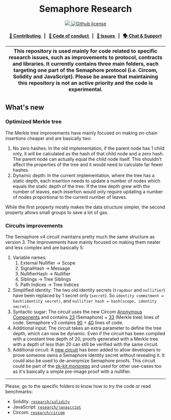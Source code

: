 <h1 align="center">
    Semaphore Research
</h1>

<p align="center">
    <a href="https://github.com/semaphore-protocol" target="_blank">
        <img src="https://img.shields.io/badge/project-Semaphore-blue.svg?style=flat-square">
    </a>
    <a href="https://github.com/semaphore-protocol/research/blob/main/LICENSE">
        <img alt="Github license" src="https://img.shields.io/github/license/semaphore-protocol/research.svg?style=flat-square">
    </a>
</p>

<div align="center">
    <h4>
        <a href="./CONTRIBUTING.md">
            👥 Contributing
        </a>
        <span>&nbsp;&nbsp;|&nbsp;&nbsp;</span>
        <a href="./CODE_OF_CONDUCT.md">
            🤝 Code of conduct
        </a>
        <span>&nbsp;&nbsp;|&nbsp;&nbsp;</span>
        <a href="https://github.com/semaphore-protocol/research/issues/new/choose">
            🔎 Issues
        </a>
        <span>&nbsp;&nbsp;|&nbsp;&nbsp;</span>
        <a href="https://semaphore.pse.dev/discord">
            🗣️ Chat &amp; Support
        </a>
    </h4>
</div>

| This repository is used mainly for code related to specific research issues, such as improvements to protocol, contracts and libraries. It currently contains three main folders, each targeting one part of the Semaphore protocol (i.e. Circom, Solidity and JavaScript). Please be aware that maintaining this repository is not an active priority and the code is experimental. |
| ------------------------------------------------------------------------------------------------------------------------------------------------------------------------------------------------------------------------------------------------------------------------------------------------------------------------------------------------------------------------------------ |

## What's new

### Optimized Merkle tree

The Merkle tree improvements have mainly focused on making on-chain insertions cheaper and are basically two:

1. No zero hashes: In the old implementation, if the parent node has 1 child only, it will be calculated as the hash of that child node and a zero hash. The parent node can actually equal the child node itself. This shouldn't affect the properties of the tree and it would need to
   calculate far fewer hashes.
2. Dynamic depth: In the current implementation, where the tree has a static depth, each insertion needs to update a number of nodes which equals the static depth of the tree. If the tree depth grew with the number of leaves, each insertion would only require updating a number of nodes proportional to the current number of leaves.

While the first property mostly makes the data structure simpler, the second property allows small groups to save a lot of gas.

### Circuits improvements

The Semaphore v4 circuit maintains pretty much the same structure as version 3. The improvements have mainly focused on making them neater and less complex and are basically 5:

1. Variable names:
    1. External Nullifier → Scope
    2. SignalHash → Message
    3. NullifierHash → Nullifier
    4. Siblings → Tree Siblings
    5. Path Indices → Tree Indices
2. Simplified identity: The two old identity secrets (`trapdoor` and `nullifier`) have been replaced by 1 secret only (`secret`). So `identity commitment = hash(identity secret)`, and `nullifier hash = hash(scope, identity secret)`.
3. Syntactic sugar: The circuit uses the new Circom [Anonymous Components](https://docs.circom.io/circom-language/anonymous-components-and-tuples/#anonymous-components) and contains [23](https://github.com/semaphore-protocol/research/blob/main/circom/semaphore-v4/index.circom) (Semaphore) + [33](https://github.com/semaphore-protocol/research/blob/main/circom/merkle-tree/index.circom) (Merkle tree) lines of code. Semaphore v3 contains [90](https://github.com/semaphore-protocol/semaphore/blob/main/packages/circuits/semaphore.circom) + [40](https://github.com/semaphore-protocol/semaphore/blob/main/packages/circuits/tree.circom) lines of code.
4. Additional input: The circuit takes an extra parameter to define the tree depth, which can now be dynamic. Even if the circuit has been compiled with a constant tree depth of 20, proofs generated with a Merkle tree with a depth of less than 20 can still be verified with the same circuit.
5. Additional circuit: A [new circuit](https://github.com/semaphore-protocol/research/blob/main/circom/poseidon-proof/index.circom) has been added to allow developers to prove someone owns a Semaphore identity secret without revealing it. It could also be used to de-anonymize Semaphore proofs. This circuit could be part of the [zk-kit monorepo](https://github.com/privacy-scaling-explorations/zk-kit) and used for other use-cases too as it's basically a simple pre-image proof with a nullifier.

---

Please, go to the specific folders to know how to try the code or read benchmarks:

-   Solidity: [`research/solidity`](/solidity)
-   JavaScript: [`research/javascript`](/javascript)
-   Circom: [`research/circom`](/circom)
